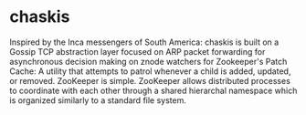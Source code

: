 # chaskis
Inspired by the Inca messengers of South America: chaskis is built on a Gossip TCP abstraction layer focused on ARP packet forwarding for asynchronous decision making on znode watchers for Zookeeper's Patch Cache: A utility that attempts to patrol whenever a child is added, updated, or removed. ZooKeeper is simple. ZooKeeper allows distributed processes to coordinate with each other through a shared hierarchal namespace which is organized similarly to a standard file system. 
